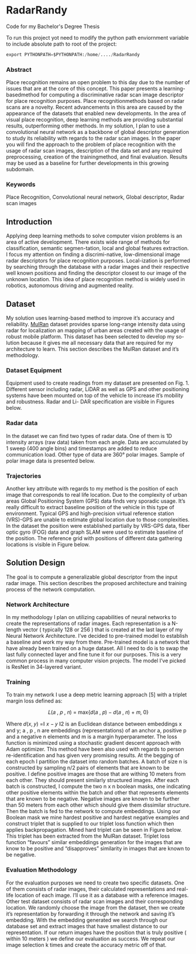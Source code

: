 # RadarRandy
Code for my Bachelor's Degree Thesis

To run this project yot need to modify the python path enviornment variable to include absolute path to root of the project:

```python
export PYTHONPATH=$PYTHONPATH:/home/..../RadarRandy
```

### Abstract

Place recognition remains an open problem to this day due to the number of
issues that are at the core of this concept. This paper presents a learning-basedmethod for
computing a discriminative radar scan image descriptor for place recognition purposes.
Place recognitionmethods based on radar scans are a novelty. Recent advancements in
this area are caused by the appearance of the datasets that enabled new developments.
In the area of visual place recognition, deep learning methods are providing substantial
results, outperforming other methods. In my solution, I plan to use a convolutional neural
network as a backbone of global descriptor generation to study its reliability with regards
to the radar scan images. In the paper you will find the approach to the problem of
place recognition with the usage of radar scan images, description of the data set and any
required preprocessing, creation of the trainingmethod, and final evaluation. Results may
be used as a baseline for further developments in this growing subdomain.

### Keywords
Place Recognition, Convolutional neural network, Global descriptor, Radar
scan images

## Introduction
Applying deep learning methods to solve computer vision problems is an area of active development. There exists wide range of methods for classification, semantic segmen-tation, local and global features extraction. I focus my attention on finding a discrimi-native, low-dimensional image radar descriptors for place recognition purposes. Local-ization is performed by searching through the database with a radar images and their respective well known positions and finding the descriptor closest to our image of the unknown location. This idea of place recognition method is widely used in robotics, autonomous driving and augmented reality.

## Dataset

My solution uses learning-based method to improve it’s accuracy and reliability. [MulRan](https://sites.google.com/view/mulran-pr/home) dataset provides sparse long-range intensity data using radar for localization an mapping of urban areas created with the usage of robust mobile platform. This dataset has been selected to develop my so-lution because it gives me all necessary data that are required for my architecture to learn. This section describes the MulRan dataset and it’s methodology.

### Dataset Equipment

Equipment used to create readings from my dataset are presented on Fig. 1. Different
sensor including radar, LiDAR as well as GPS and other positioning systems have been
mounted on top of the vehicle to increase it’s mobility and robustness. Radar and Li-
DAR specification are visible in Figures below.


### Radar data

In the dataset we can find two types of radar data. One of them is 1D intensity arrays
(raw data) taken from each angle. Data are accumulated by 1 sweep (400 angle bins)
and timestamps are added to reduce communication load. Other type of data are 360°
polar images. Sample of polar image data is presented below.

### Trajectories

Another key attribute with regards to my method is the position of each image that
corresponds to real life location. Due to the complexity of urban areas Global Positioning
System (GPS) data finds very sporadic usage. It’s really difficult to extract baseline
position of the vehicle in this type of environment. Typical GPS and high-precision
virtual reference station (VRS)-GPS are unable to estimate global location due to those
complexities. In the dataset the position were established partially by VRS-GPS data,
fiber optic gyro (FOG) data and graph SLAM were used to estimate baseline of the
position. The reference grid with positions of different data gathering locations is visible
in Figure below.

## Solution Design

The goal is to compute a generalizable global descriptor from the input radar image.
This section describes the proposed architecture and training process of the network
computation.

### Network Architecture
In my methodology I plan on utilizing capabilities of neural networks to create the representations
of radar images. Each representation is a N-length vector ( typically 128
or 256 ) that is created at the last layer of my Neural Network Architecture. I’ve decided
to pre-trained model to establish a baseline and work my way from there. Pre-trained
model is a network that have already been trained on a huge dataset. All I need to do is
to swap the last fully connected layer and fine tune it for our purposes. This is a very
common process in many computer vision projects. The model I’ve picked is ResNet in 34-layered variant.

### Training

To train my network I use a deep metric learning approach [5] with a triplet
margin loss defined as:
<center>
𝐿(𝑎 , 𝑝 , 𝑛) = max⁡{𝑑(𝑎 , 𝑝) − ⁡𝑑(𝑎 , 𝑛) + 𝑚, 0}
</center>

Where 𝑑(𝑥, 𝑦) =⁡∥ 𝑥 − 𝑦 ∥2 is an Euclidean distance between embeddings x and y; a ,
p , n are embeddings (representations) of an anchor a, positive p and a negative n elements
and m is a margin hyperparameter. The loss function is minimized using a stochastic gradient descent approach with Adam optimizer. This method have been also used with regards to person re-identification and has given
very promising results. At the begging of each epoch I partition the dataset into random
batches. A batch of size n is constructed by sampling n/2 pairs of elements that are
known to be positive. I define positive images are those that are withing 10 meters from
each other. They should present similarly structured images. After each batch is constructed,
I compute the two n x n boolean masks, one indicating other positive elements
within the batch and other that represents elements that are known to be negative. Negative
images are known to be further than 50 meters from each other which should give
them dissimilar structure. Then the batch is fed to the network to compute embeddings.
Using our Boolean mask we mine hardest positive and hardest negative examples and
construct triplet that is supplied to our triplet loss function which then applies backpropagation.
Mined hard triplet can be seen in Figure below. This triplet has been extracted
from the MulRan dataset. Triplet loss function “favours” similar embeddings generation
for the images that are know to be positive and “disapproves” similarity in images
that are known to be negative.

### Evaluation Methodology

For the evaluation purposes we need to create two specific datasets. One of them consists
of radar images, their calculated representations and real-life location of each image.
I’ll use it as a database with a reference images. Other test dataset consists of radar
scan images and their corresponding location. We randomly choose the image from the
dataset, then we create it’s representation by forwarding it through the network and
saving it’s embedding. With the embedding generated we search through our database
set and extract images that have smallest distance to our representation. If our return
images have the position that is truly positive ( within 10 meters ) we define our evaluation
as success. We repeat our image selection k times and create the accuracy metric
off of that.